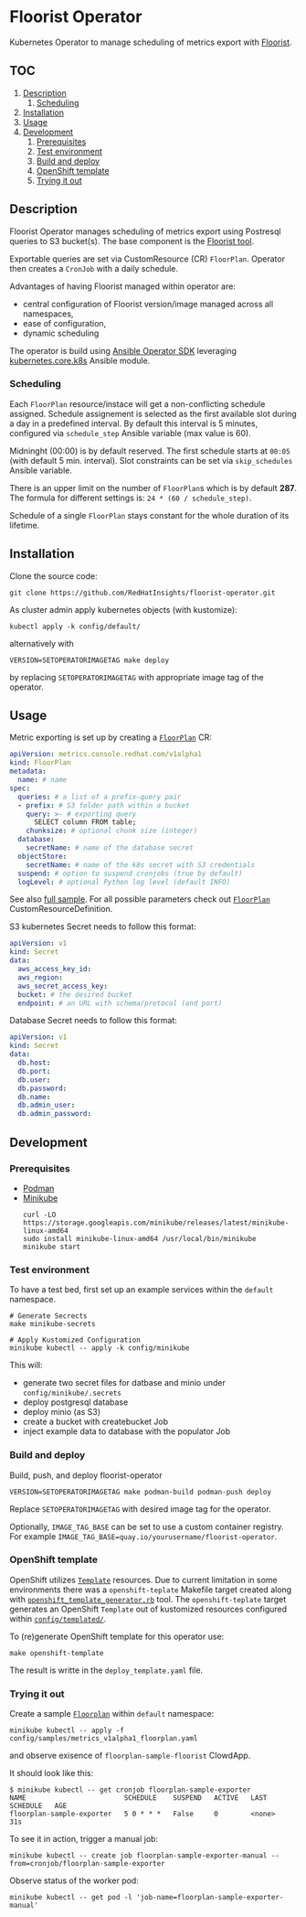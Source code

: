 # Floorist Operator

Kubernetes Operator to manage scheduling of metrics export with [Floorist](https://github.com/RedHatInsights/floorist).

## TOC

1. [Description](#description)
   1. [Scheduling](#scheduling)
2. [Installation](#installation)
3. [Usage](#usage)
4. [Development](#development)
   1. [Prerequisites](#prerequisites)
   2. [Test environment](#test-environment)
   3. [Build and deploy](#build-and-deploy)
   4. [OpenShift template](#openshift-template)
   5. [Trying it out](#trying-it-out)


## Description

Floorist Operator manages scheduling of metrics export using Postresql queries to S3 bucket(s).
The base component is the [Floorist tool](https://github.com/RedHatInsights/floorist]).

Exportable queries are set via CustomResource (CR) `FloorPlan`.
Operator then creates a `CronJob` with a daily schedule.


Advantages of having Floorist managed within operator are:
* central configuration of Floorist version/image managed across all namespaces,
* ease of configuration,
* dynamic scheduling

The operator is build using [Ansible Operator SDK](https://sdk.operatorframework.io/docs/building-operators/ansible/)
leveraging [kubernetes.core.k8s](https://docs.ansible.com/ansible/latest/collections/kubernetes/core/k8s_module.html) Ansible module.

### Scheduling

Each `FloorPlan` resource/instace will get a non-conflicting schedule assigned.
Schedule assignement is selected as the first available slot during a day in a predefined interval.
By default this interval is 5 minutes, configured via `schedule_step` Ansible variable (max value is 60).

Midninght (00:00) is by default reserved.
The first schedule starts at `00:05` (with default 5 min. interval).
Slot constraints can be set via `skip_schedules` Ansible variable.

There is an upper limit on the number of `FloorPlan`s which is by default **287**.
The formula for different settings is: `24 * (60 / schedule_step)`.

Schedule of a single `FloorPlan` stays constant for the whole duration of its lifetime.

## Installation

Clone the source code:
```
git clone https://github.com/RedHatInsights/floorist-operator.git
```

As cluster admin apply kubernetes objects (with kustomize):
```
kubectl apply -k config/default/
```

alternatively with
```
VERSION=SETOPERATORIMAGETAG make deploy
```
by replacing `SETOPERATORIMAGETAG` with appropriate image tag of the operator.

## Usage

Metric exporting is set up by creating a [`FloorPlan`](config/crd/bases/metrics.console.redhat.com_floorplans.yaml) CR:

```yaml
apiVersion: metrics.console.redhat.com/v1alpha1
kind: FloorPlan
metadata:
  name: # name
spec:
  queries: # a list of a prefix-query pair
  - prefix: # S3 folder path within a bucket
    query: >- # exporting query
      SELECT column FROM table;
    chunksize: # optional chunk size (integer)
  database:
    secretName: # name of the database secret
  objectStore:
    secretName: # name of the k8s secret with S3 credentials
  suspend: # option to suspend cronjobs (true by default)
  logLevel: # optional Python log level (default INFO)
```

See also [full sample](config/samples/metrics_v1alpha1_floorplan.yaml).
For all possible parameters check out [`FloorPlan`](config/crd/bases/metrics.console.redhat.com_floorplans.yaml) CustomResourceDefinition.

S3 kubernetes Secret needs to follow this format:
```yaml
apiVersion: v1
kind: Secret
data:
  aws_access_key_id:
  aws_region:
  aws_secret_access_key:
  bucket: # the desired bucket
  endpoint: # an URL with schema/protocol (and port)
```

Database Secret needs to follow this format:
```yaml
apiVersion: v1
kind: Secret
data:
  db.host:
  db.port:
  db.user:
  db.password:
  db.name:
  db.admin_user:
  db.admin_password:
```

## Development

### Prerequisites

* [Podman](https://podman.io/)
* [Minikube](https://minikube.sigs.k8s.io/docs/start/)
  ```
  curl -LO https://storage.googleapis.com/minikube/releases/latest/minikube-linux-amd64
  sudo install minikube-linux-amd64 /usr/local/bin/minikube
  minikube start
  ```

### Test environment

To have a test bed, first set up an example services within the `default` namespace.

```
# Generate Secrects
make minikube-secrets

# Apply Kustomized Configuration
minikube kubectl -- apply -k config/minikube
```

This will:
* generate two secret files for datbase and minio under `config/minikube/.secrets`
* deploy postgresql database
* deploy minio (as S3)
* create a bucket with createbucket Job
* inject example data to database with the populator Job

### Build and deploy

Build, push, and deploy floorist-operator
```
VERSION=SETOPERATORIMAGETAG make podman-build podman-push deploy
```
Replace `SETOPERATORIMAGETAG` with desired image tag for the operator.

Optionally, `IMAGE_TAG_BASE` can be set to use a custom container registry. For example `IMAGE_TAG_BASE=quay.io/yourusername/floorist-operator`.

### OpenShift template

OpenShift utilizes [`Template`](https://docs.openshift.com/container-platform/4.7/openshift_images/using-templates.html)
resources.
Due to current limitation in some environments there was a `openshift-teplate` Makefile target created
along with [`openshift_template_generator.rb`](config/plugins/openshift_template_generator.rb) tool.
The `openshift-teplate` target generates an OpenShift `Template` out of kustomized resources
configured within [`config/templated/`](config/templated/kustomization.yaml).

To (re)generate OpenShift template for this operator use:
```
make openshift-template
```
The result is writte in the `deploy_template.yaml` file.

### Trying it out

Create a sample [`Floorplan`](config/samples/metrics_v1alpha1_floorplan.yaml) within `default` namespace:
```
minikube kubectl -- apply -f config/samples/metrics_v1alpha1_floorplan.yaml
```
and observe exisence of `floorplan-sample-floorist` ClowdApp.

It should look like this:
```
$ minikube kubectl -- get cronjob floorplan-sample-exporter
NAME                        SCHEDULE    SUSPEND   ACTIVE   LAST SCHEDULE   AGE
floorplan-sample-exporter   5 0 * * *   False     0        <none>          31s
```

To see it in action, trigger a manual job:
```
minikube kubectl -- create job floorplan-sample-exporter-manual --from=cronjob/floorplan-sample-exporter
```

Observe status of the worker pod:
```
minikube kubectl -- get pod -l 'job-name=floorplan-sample-exporter-manual'
```
